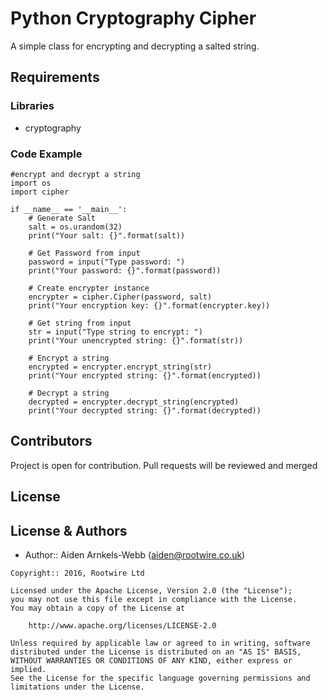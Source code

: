 Python Cryptography Cipher
==========================

A simple class for encrypting and decrypting a salted string.

Requirements
------------
### Libraries
- cryptography

### Code Example

```python3
#encrypt and decrypt a string
import os
import cipher

if __name__ == '__main__':
    # Generate Salt
    salt = os.urandom(32)
    print("Your salt: {}".format(salt))

    # Get Password from input
    password = input("Type password: ")
    print("Your password: {}".format(password))

    # Create encrypter instance
    encrypter = cipher.Cipher(password, salt)
    print("Your encryption key: {}".format(encrypter.key))

    # Get string from input
    str = input("Type string to encrypt: ")
    print("Your unencrypted string: {}".format(str))

    # Encrypt a string
    encrypted = encrypter.encrypt_string(str)
    print("Your encrypted string: {}".format(encrypted))

    # Decrypt a string
    decrypted = encrypter.decrypt_string(encrypted)
    print("Your decrypted string: {}".format(decrypted))
```
## Contributors

Project is open for contribution. Pull requests will be reviewed and merged

## License

License & Authors
-----------------
- Author:: Aiden Arnkels-Webb (<aiden@rootwire.co.uk>)

```text
Copyright:: 2016, Rootwire Ltd

Licensed under the Apache License, Version 2.0 (the "License");
you may not use this file except in compliance with the License.
You may obtain a copy of the License at

    http://www.apache.org/licenses/LICENSE-2.0

Unless required by applicable law or agreed to in writing, software
distributed under the License is distributed on an "AS IS" BASIS,
WITHOUT WARRANTIES OR CONDITIONS OF ANY KIND, either express or implied.
See the License for the specific language governing permissions and
limitations under the License.
```